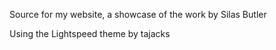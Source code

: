 Source for my website, a showcase of the work by Silas Butler

Using the Lightspeed theme by tajacks